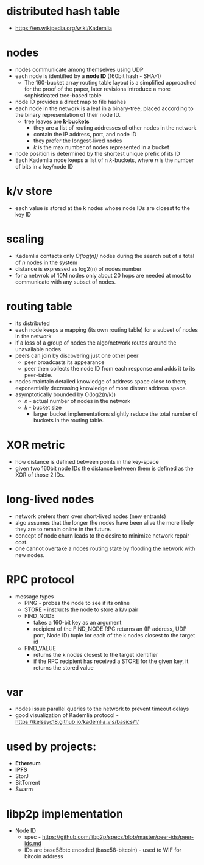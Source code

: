 

# distributed hash table
- https://en.wikipedia.org/wiki/Kademlia  

# nodes
- nodes communicate among themselves using UDP  
- each node is identified by a **node ID** (160bit hash - SHA-1)  
    - The 160-bucket array routing table layout is a simplified approached for the proof of the paper, later revisions introduce a more sophisticated tree-based table  
- node ID provides a direct map to file hashes  
- each node in the network is a leaf in a binary-tree, placed according to the binary representation of their node ID.  
    - tree leaves are **k-buckets**  
        - they are a list of routing addresses of other nodes in the network  
        - contain the IP address, port, and node ID  
        - they prefer the longest-lived nodes  
        - *k* is the max number of nodes represented in a bucket  
- node position is determined by the shortest unique prefix of its ID  
- Each Kademlia node keeps a list of n *k*-buckets, where *n* is the number of bits in a key/node ID  

# k/v store  
- each value is stored at the k nodes whose node IDs are closest to the key ID  

# scaling
- Kademlia contacts only *O(log(n))* nodes during the search out of a total of *n* nodes in the system  
- distance is expressed as log2(n) of nodes number  
- for a netwrok of 10M nodes only about 20 hops are needed at most to communicate with any subset of nodes.  

# routing table  
- its distributed  
- each node keeps a mapping (its own routing table) for a subset of nodes in the network  
- if a loss of a group of nodes the algo/network routes around the unavailable nodes  
- peers can join by discovering just one other peer  
    - peer broadcasts its appearance  
    - peer then collects the node ID from each response and adds it to its peer-table.  
- nodes maintain detailed knowledge of address space close to them; exponentially decreasing knowledge of more distant address space.  
- asymptotically bounded by O(log2(n/k))  
    - *n* - actual number of nodes in the network  
    - *k* - bucket size  
        - larger bucket implementations slightly reduce the total number of buckets in the routing table.  

# XOR metric  
- how distance is defined between points in the key-space  
- given two 160bit node IDs the distance between them is defined as the XOR of those 2 IDs.  

# long-lived nodes  
- network prefers them over short-lived nodes (new entrants)  
- algo assumes that the longer the nodes have been alive the more likely they are to remain online in the future.  
- concept of node churn leads to the desire to minimize network repair cost.  
- one cannot overtake a ndoes routing state by flooding the network with new nodes.  

# RPC protocol  
- message types  
    - PING - probes the node to see if its online  
    - STORE - instructs the node to store a k/v pair  
    - FIND_NODE  
        - takes a 160-bit key as an argument  
        - recipient of the FIND_NODE RPC returns an (IP address, UDP port, Node ID) tuple for each of the k nodes closest to the target id  
    - FIND_VALUE  
        - returns the k nodes closest to the target identifier  
        - if the RPC recipient has received a STORE for the given key, it returns the stored value  

# var  
- nodes issue parallel queries to the network to prevent timeout delays  
- good visualization of Kademlia protocol - https://kelseyc18.github.io/kademlia_vis/basics/1/  

# used by projects:  
- **Ethereum**  
- **IPFS**  
- StorJ  
- BitTorrent  
- Swarm  

# libp2p implementation  
- Node ID  
    - spec - https://github.com/libp2p/specs/blob/master/peer-ids/peer-ids.md  
    - IDs are base58btc encoded (base58-bitcoin) - used to WIF for bitcoin address  